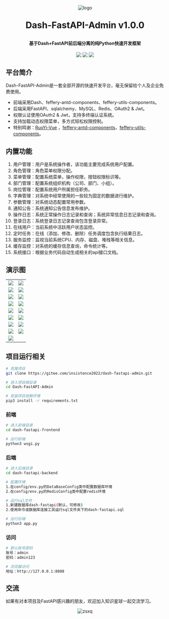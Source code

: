 <p align="center">
	<img alt="logo" src="https://oscimg.oschina.net/oscnet/up-d3d0a9303e11d522a06cd263f3079027715.png">
</p>
<h1 align="center" style="margin: 30px 0 30px; font-weight: bold;">Dash-FastAPI-Admin v1.0.0</h1>
<h4 align="center">基于Dash+FastAPI前后端分离的纯Python快速开发框架</h4>
<p align="center">
	<a href="https://gitee.com/insistence2022/dash-fastapi-admin/stargazers"><img src="https://gitee.com/insistence2022/dash-fastapi-admin/badge/star.svg?theme=dark"></a>
	<a href="https://gitee.com/insistence2022/dash-fastapi-admin"><img src="https://img.shields.io/badge/DashFastAPIAdmin-v1.0.0-brightgreen.svg"></a>
	<a href="https://gitee.com/insistence2022/dash-fastapi-admin/blob/master/LICENSE"><img src="https://img.shields.io/github/license/mashape/apistatus.svg"></a>
</p>

## 平台简介

Dash-FastAPI-Admin是一套全部开源的快速开发平台，毫无保留给个人及企业免费使用。

* 前端采用Dash、feffery-antd-components、feffery-utils-components。
* 后端采用FastAPI、sqlalchemy、MySQL、Redis、OAuth2 & Jwt。
* 权限认证使用OAuth2 & Jwt，支持多终端认证系统。
* 支持加载动态权限菜单，多方式轻松权限控制。
* 特别鸣谢：<u>[RuoYi-Vue](https://gitee.com/y_project/RuoYi-Vue)</u> ，<u>[feffery-antd-components](https://github.com/CNFeffery/feffery-antd-components)</u>，<u>[feffery-utils-components](https://github.com/CNFeffery/feffery-utils-components)</u>。

## 内置功能

1.  用户管理：用户是系统操作者，该功能主要完成系统用户配置。
2.  角色管理：角色菜单权限分配。
3.  菜单管理：配置系统菜单，操作权限，按钮权限标识等。
4.  部门管理：配置系统组织机构（公司、部门、小组）。
5.  岗位管理：配置系统用户所属担任职务。
6.  字典管理：对系统中经常使用的一些较为固定的数据进行维护。
7.  参数管理：对系统动态配置常用参数。
8.  通知公告：系统通知公告信息发布维护。
9.  操作日志：系统正常操作日志记录和查询；系统异常信息日志记录和查询。
10. 登录日志：系统登录日志记录查询包含登录异常。
11. 在线用户：当前系统中活跃用户状态监控。
12. 定时任务：在线（添加、修改、删除）任务调度包含执行结果日志。
13. 服务监控：监视当前系统CPU、内存、磁盘、堆栈等相关信息。
14. 缓存监控：对系统的缓存信息查询，命令统计等。
15. 系统接口：根据业务代码自动生成相关的api接口文档。

## 演示图

<table>
    <tr>
        <td><img src="https://gitee.com/insistence2022/dash-fastapi-admin/raw/master/demo-pictures/%E7%99%BB%E5%BD%95.png"/></td>
        <td><img src="https://gitee.com/insistence2022/dash-fastapi-admin/raw/master/demo-pictures/%E5%BF%98%E8%AE%B0%E5%AF%86%E7%A0%81.png"/></td>
    </tr>
    <tr>
        <td><img src="https://gitee.com/insistence2022/dash-fastapi-admin/raw/master/demo-pictures/%E7%94%A8%E6%88%B7%E7%AE%A1%E7%90%86.png"/></td>
        <td><img src="https://gitee.com/insistence2022/dash-fastapi-admin/raw/master/demo-pictures/%E8%A7%92%E8%89%B2%E7%AE%A1%E7%90%86.png"/></td>
    </tr>
    <tr>
        <td><img src="https://gitee.com/insistence2022/dash-fastapi-admin/raw/master/demo-pictures/%E8%8F%9C%E5%8D%95%E7%AE%A1%E7%90%86.png"/></td>
        <td><img src="https://gitee.com/insistence2022/dash-fastapi-admin/raw/master/demo-pictures/%E9%83%A8%E9%97%A8%E7%AE%A1%E7%90%86.png"/></td>
    </tr>
    <tr>
        <td><img src="https://gitee.com/insistence2022/dash-fastapi-admin/raw/master/demo-pictures/%E5%B2%97%E4%BD%8D%E7%AE%A1%E7%90%86.png"/></td>
        <td><img src="https://gitee.com/insistence2022/dash-fastapi-admin/raw/master/demo-pictures/%E5%AD%97%E5%85%B8%E7%AE%A1%E7%90%86.png"/></td>
    </tr>	 
    <tr>
        <td><img src="https://gitee.com/insistence2022/dash-fastapi-admin/raw/master/demo-pictures/%E5%8F%82%E6%95%B0%E8%AE%BE%E7%BD%AE.png"/></td>
        <td><img src="https://gitee.com/insistence2022/dash-fastapi-admin/raw/master/demo-pictures/%E9%80%9A%E7%9F%A5%E5%85%AC%E5%91%8A.png"/></td>
    </tr>
    <tr>
        <td><img src="https://gitee.com/insistence2022/dash-fastapi-admin/raw/master/demo-pictures/%E6%93%8D%E4%BD%9C%E6%97%A5%E5%BF%97.png"/></td>
        <td><img src="https://gitee.com/insistence2022/dash-fastapi-admin/raw/master/demo-pictures/%E7%99%BB%E5%BD%95%E6%97%A5%E5%BF%97.png"/></td>
    </tr>
    <tr>
        <td><img src="https://gitee.com/insistence2022/dash-fastapi-admin/raw/master/demo-pictures/%E5%9C%A8%E7%BA%BF%E7%94%A8%E6%88%B7.png"/></td>
        <td><img src="https://gitee.com/insistence2022/dash-fastapi-admin/raw/master/demo-pictures/%E5%AE%9A%E6%97%B6%E4%BB%BB%E5%8A%A1.png"/></td>
    </tr>
    <tr>
        <td><img src="https://gitee.com/insistence2022/dash-fastapi-admin/raw/master/demo-pictures/%E6%9C%8D%E5%8A%A1%E7%9B%91%E6%8E%A7.png"/></td>
        <td><img src="https://gitee.com/insistence2022/dash-fastapi-admin/raw/master/demo-pictures/%E7%BC%93%E5%AD%98%E7%9B%91%E6%8E%A7.png"/></td>
    </tr>
    <tr>
        <td><img src="https://gitee.com/insistence2022/dash-fastapi-admin/raw/master/demo-pictures/%E7%B3%BB%E7%BB%9F%E6%8E%A5%E5%8F%A3.png"></td>
    </tr>
</table>

## 项目运行相关

```bash
# 克隆项目
git clone https://gitee.com/insistence2022/dash-fastapi-admin.git

# 进入项目根目录
cd Dash-FastAPI-Admin

# 安装项目依赖环境
pip3 install -r requirements.txt
```

### 前端
```bash
# 进入前端目录
cd dash-fastapi-frontend

# 运行前端
python3 wsgi.py
```

### 后端
```bash
# 进入后端目录
cd dash-fastapi-backend

# 配置环境
1.在config/env.py的DataBaseConfig类中配置数据库环境
2.在config/env.py的RedisConfig类中配置redis环境

# 运行sql文件
1.新建数据库dash-fastapi(默认，可修改)
2.使用命令或数据库连接工具运行sql文件夹下的dash-fastapi.sql

# 运行后端
python3 app.py
```

### 访问
```bash
# 默认账号密码
账号：admin
密码：admin123

# 浏览器访问
地址：http://127.0.0.1:8088
```

## 交流
如果有对本项目及FastAPI感兴趣的朋友，欢迎加入知识星球一起交流学习。
<p align="center">
	<img alt="zsxq" src="https://gitee.com/insistence2022/dash-fastapi-admin/raw/master/demo-pictures/zsxq.jpg">
</p>